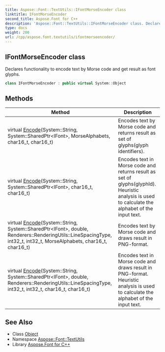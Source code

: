 ```yaml
---
title: Aspose::Font::TextUtils::IFontMorseEncoder class
linktitle: IFontMorseEncoder
second_title: Aspose.Font for C++
description: 'Aspose::Font::TextUtils::IFontMorseEncoder class. Declares functionality to encode text by Morse code and get result as font glyphs in C++.'
type: docs
weight: 200
url: /cpp/aspose.font.textutils/ifontmorseencoder/
---
```

## IFontMorseEncoder class


Declares functionality to encode text by Morse code and get result as font glyphs.

```cpp
class IFontMorseEncoder : public virtual System::Object
```

## Methods

| Method | Description |
| --- | --- |
| virtual [Encode](./encode/)(System::String, System::SharedPtr\<IFont\>, MorseAlphabets, char16_t, char16_t) | Encodes text by Morse code and returns result as set of glyphs(glyph identifiers). |
| virtual [Encode](./encode/)(System::String, System::SharedPtr\<IFont\>, char16_t, char16_t) | Encodes text in Morse code and returns result as set of glyphs(glyphId). Heuristic analysis is used to calculate the alphabet of the input text. |
| virtual [Encode](./encode/)(System::String, System::SharedPtr\<IFont\>, double, Renderers::RenderingUtils::LineSpacingType, int32_t, int32_t, MorseAlphabets, char16_t, char16_t) | Encodes text by Morse code and draws result in PNG-format. |
| virtual [Encode](./encode/)(System::String, System::SharedPtr\<IFont\>, double, Renderers::RenderingUtils::LineSpacingType, int32_t, int32_t, char16_t, char16_t) | Encodes text in Morse code and draws result in PNG-format. Heuristic analysis is used to calculate the alphabet of the input text. |
## See Also

* Class [Object](../../system/object/)
* Namespace [Aspose::Font::TextUtils](../)
* Library [Aspose.Font for C++](../../)
